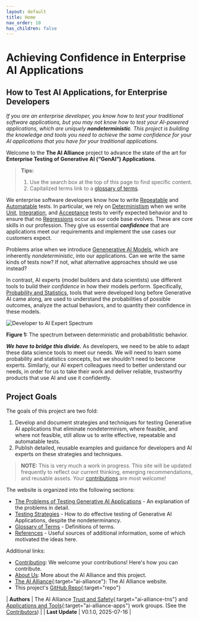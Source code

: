 ```yaml
---
layout: default
title: Home
nav_order: 10
has_children: false
---
```


# Achieving Confidence in Enterprise AI Applications

## How to Test AI Applications, for Enterprise Developers

_If you are an enterprise developer, you know how to test your traditional software applications, but you may not know how to test your AI-powered applications, which are uniquely **nondeterministic**. This project is building the knowledge and tools you need to achieve the same confidence for your AI applications that you have for your traditional applications._

Welcome to the **The AI Alliance** project to advance the state of the art for **Enterprise Testing of Generative AI (&ldquo;GenAI&rdquo;) Applications**.

> **Tips:**
>
> 1. Use the search box at the top of this page to find specific content.
> 2. Capitalized terms link to a [glossary of terms]({{site.baseurl}}/glossary).

We enterprise software developers know how to write [Repeatable]({{site.baseurl}}/glossary/#repeatable) and [Automatable]({{site.baseurl}}/glossary/#automatable) tests. In particular, we rely on [Deterministism]({{site.baseurl}}/glossary/#determinism) when we write [Unit]({{site.baseurl}}/glossary/#unit-test), [Integration]({{site.baseurl}}/glossary/#integration-test), and [Acceptance]({{site.baseurl}}/glossary/#acceptance-test) tests to verify expected behavior and to ensure that no [Regressions]({{site.baseurl}}/glossary/#regression) occur as our code base evolves. These are core skills in our profession. They give us essential _**confidence**_ that are applications meet our requirements and implement the use cases our customers expect.

Problems arise when we introduce [Genenerative AI Models]({{site.baseurl}}/glossary/#genenerative-ai-model), which are inherently _nondeterministic_,  into our applications. Can we write the same kinds of tests now? If not, what alternative approaches should we use instead?

In contrast, AI experts (model builders and data scientists) use different tools to build their _confidence_ in how their models perform. Specifically, [Probability and Statistics]({{site.baseurl}}/glossary/#probability-and-statistics), tools that were developed long before Generative AI came along, are used to understand the probabilities of possible outcomes, analyze the actual behaviors, and to quantity their confidence in these models. 

![Developer to AI Expert Spectrum]({{site.baseurl}}/assets/images/developer-to-AI-expert-spectrum.png "Developer to AI Expert Spectrum")

**Figure 1:** The spectrum between deterministic and probabilitistic behavior.

_**We have to bridge this divide.**_ As developers, we need to be able to adapt these data science tools to meet our needs. We will need to learn some probability and statistics concepts, but we shouldn't need to become experts. Similarly, our AI expert colleagues need to better understand our needs, in order for us to take their work and deliver reliable, trustworthy products that use AI and use it confidently.

## Project Goals

The goals of this project are two fold:

1. Develop and document strategies and techniques for testing Generative AI applications that eliminate nondeterminism, where feasible, and where not feasible, still allow us to write effective, repeatable and automatable tests.
2. Publish detailed, reusable examples and guidance for developers and AI experts on these strategies and techniques.

> **NOTE:** This is very much a work in progress. This site will be updated frequently to reflect our current thinking, emerging recommendations, and reusable assets. Your [contributions]({{site.baseurl}}/contributing) are most welcome!

The website is organized into the following sections:

* [The Problems of Testing Generative AI Applications]({{site.baseurl}}/testing-problems) - An explanation of the problems in detail.
* [Testing Strategies]({{site.baseurl}}/testing-strategies/testing-strategies) - How to do effective testing of Generative AI Applications, despite the nondeterminancy.
* [Glossary of Terms]({{site.baseurl}}/glossary) - Definitions of terms.
* [References]({{site.baseurl}}/references) - Useful sources of additional information, some of which motivated the ideas here.

Additional links:

* [Contributing]({{site.baseurl}}/contributing): We welcome your contributions! Here's how you can contribute.
* [About Us]({{site.baseurl}}/about): More about the AI Alliance and this project.
* [The AI Alliance](https://thealliance.ai){:target="ai-alliance"}: The AI Alliance website.
* This project's [GitHub Repo](https://github.com/The-AI-Alliance/ai-application-testing){:target="repo"}

| **Authors**     | The AI Alliance [Trust and Safety](https://thealliance.ai/focus-areas/trust-and-safety){:target="ai-alliance-tns"} and [Applications and Tools](https://thealliance.ai/focus-areas/applications-and-tools){:target="ai-alliance-apps"} work groups. (See the [Contributors]({{site.baseurl}}/contributing/#contributors)) |
| **Last Update**  | V0.1.0, 2025-07-16 |
